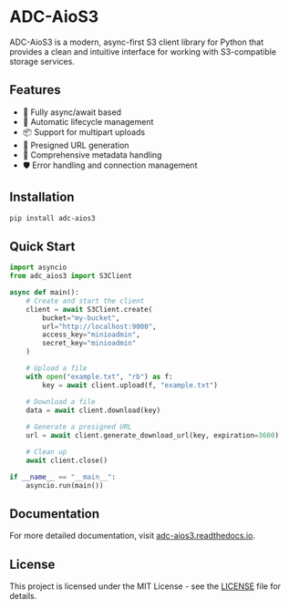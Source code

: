 # ADC-AioS3

ADC-AioS3 is a modern, async-first S3 client library for Python that provides a clean and intuitive interface for working with S3-compatible storage services.

## Features

- 🚀 Fully async/await based
- 🔄 Automatic lifecycle management
- 📦 Support for multipart uploads
- 🔗 Presigned URL generation
- 📝 Comprehensive metadata handling
- 🛡️ Error handling and connection management

## Installation

```bash
pip install adc-aios3
```

## Quick Start

```python
import asyncio
from adc_aios3 import S3Client

async def main():
    # Create and start the client
    client = await S3Client.create(
        bucket="my-bucket",
        url="http://localhost:9000",
        access_key="minioadmin",
        secret_key="minioadmin"
    )

    # Upload a file
    with open("example.txt", "rb") as f:
        key = await client.upload(f, "example.txt")

    # Download a file
    data = await client.download(key)
    
    # Generate a presigned URL
    url = await client.generate_download_url(key, expiration=3600)

    # Clean up
    await client.close()

if __name__ == "__main__":
    asyncio.run(main())
```

## Documentation

For more detailed documentation, visit [adc-aios3.readthedocs.io](https://adc-aios3.readthedocs.io/).

## License

This project is licensed under the MIT License - see the [LICENSE](LICENSE) file for details.
